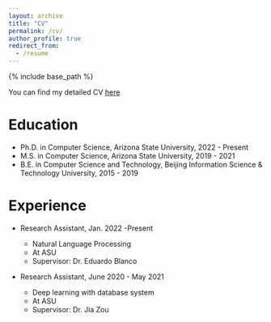 ```yaml
---
layout: archive
title: "CV"
permalink: /cv/
author_profile: true
redirect_from:
  - /resume
---
```


{% include base_path %}


You can find my detailed CV [here](/files/Zijie_Wang_Resume.pdf)

Education
======

* Ph.D. in Computer Science, Arizona State University, 2022 - Present
* M.S. in Computer Science, Arizona State University, 2019 - 2021
* B.E. in Computer Science and Technology, Beijing Information Science & Technology University, 2015 - 2019

Experience
======
* Research Assistant, Jan. 2022 -Present
  * Natural Language Processing
  * At ASU
  * Supervisor: Dr. Eduardo Blanco

* Research Assistant, June 2020 - May 2021   
  * Deep learning with database system
  * At ASU
  * Supervisor: Dr. Jia Zou
  


